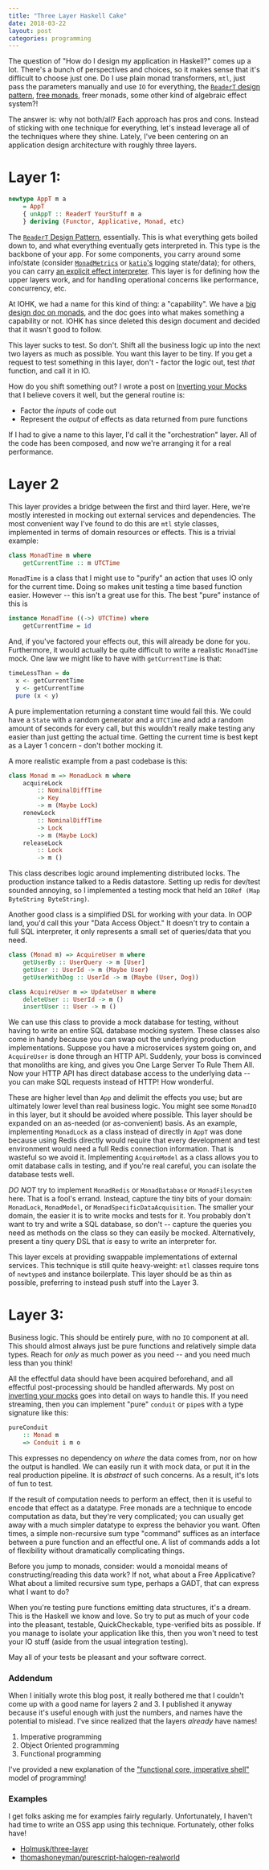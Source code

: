 ```yaml
---
title: "Three Layer Haskell Cake"
date: 2018-03-22
layout: post
categories: programming
---
```


The question of "How do I design my application in Haskell?" comes up a lot.
There's a bunch of perspectives and choices, so it makes sense that it's difficult to choose just one.
Do I use plain monad transformers, `mtl`, just pass the parameters manually and use `IO` for everything, the [`ReaderT` design pattern](https://www.fpcomplete.com/blog/2017/06/readert-design-pattern), [free monads](http://www.overcoming.software/2017/09/22/what_does_free_buy_us.html), free*r* monads, some other kind of algebraic effect system?!

The answer is: why not both/all?
Each approach has pros and cons.
Instead of sticking with one technique for everything, let's instead leverage all of the techniques where they shine.
Lately, I've been centering on an application design architecture with roughly three layers.

# Layer 1: 

```haskell
newtype AppT m a 
    = AppT 
    { unAppT :: ReaderT YourStuff m a 
    } deriving (Functor, Applicative, Monad, etc)
```

The  [`ReaderT` Design Pattern](https://www.fpcomplete.com/blog/2017/06/readert-design-pattern), essentially.
This is what everything gets boiled down to, and what everything eventually gets interpreted in.
This type is the backbone of your app.
For some components, you carry around some info/state (consider [`MonadMetrics`](https://hackage.haskell.org/package/monad-metrics) or  [`katip`'s](https://hackage.haskell.org/package/katip-0.5.2.0/docs/Katip.html) logging state/data); for others, you can carry [an explicit effect interpreter](http://www.overcoming.software/2016/07/14/rank_n_classy_limited_effects.html).
This layer is for defining how the upper layers work, and for handling operational concerns like performance, concurrency, etc.

At IOHK, we had a name for this kind of thing: a "capability".
We have a [big design doc on monads](https://github.com/parsonsmatt/cardano-sl/blob/10e55bde9a5c0d9d28bca25950a8811407c5fc8c/docs/monads.md), and the doc goes into what makes something a capability or not.
IOHK has since deleted this design document and decided that it wasn't good to follow.

This layer sucks to test.
So don't.
Shift all the business logic up into the next two layers as much as possible.
You want this layer to be tiny.
If you get a request to test something in this layer, don't - factor the logic out, test *that* function, and call it in IO.

How do you shift something out?
I wrote a post on [Inverting your Mocks](http://www.overcoming.software/2017/07/27/inverted_mocking.html) that I believe covers it well, but the general routine is:

- Factor the *inputs* of code out
- Represent the *output* of effects as data returned from pure functions

If I had to give a name to this layer, I'd call it the "orchestration" layer.
All of the code has been composed, and now we're arranging it for a real performance.

# Layer 2

This layer provides a bridge between the first and third layer.
Here, we're mostly interested in mocking out external services and dependencies.
The most convenient way I've found to do this are `mtl` style classes, implemented in terms of domain resources or effects.
This is a trivial example:

```haskell
class MonadTime m where 
    getCurrentTime :: m UTCTime
```
    
`MonadTime` is a class that I might use to "purify" an action that uses IO only for the current time.
Doing so makes unit testing a time based function easier.
However -- this isn't a great use for this.
The best "pure" instance of this is 

```haskell
instance MonadTime ((->) UTCTime) where
    getCurrentTime = id
```

And, if you've factored your effects out, this will already be done for you.
Furthermore, it would actually be quite difficult to write a realistic `MonadTime` mock.
One law we might like to have with `getCurrentTime` is that:

```haskell
timeLessThan = do
  x <- getCurrentTime
  y <- getCurrentTime
  pure (x < y)
```

A pure implementation returning a constant time would fail this.
We could have a `State` with a random generator and a `UTCTime` and add a random amount of seconds for every call, but this wouldn't really make testing any easier than just getting the actual time.
Getting the current time is best kept as a Layer 1 concern - don't bother mocking it.

A more realistic example from a past codebase is this:

```haskell
class Monad m => MonadLock m where
    acquireLock 
        :: NominalDiffTime 
        -> Key 
        -> m (Maybe Lock)
    renewLock 
        :: NominalDiffTime 
        -> Lock 
        -> m (Maybe Lock)
    releaseLock 
        :: Lock 
        -> m ()
```

This class describes logic around implementing distributed locks.
The production instance talked to a Redis datastore.
Setting up redis for dev/test sounded annoying, so I implemented a testing mock that held an `IORef (Map ByteString ByteString)`.

Another good class is a simplified DSL for working with your data.
In OOP land, you'd call this your "Data Access Object."
It doesn't try to contain a full SQL interpreter, it only represents a small set of queries/data that you need.

```haskell
class (Monad m) => AcquireUser m where
    getUserBy :: UserQuery -> m [User]
    getUser :: UserId -> m (Maybe User)
    getUserWithDog :: UserId -> m (Maybe (User, Dog))

class AcquireUser m => UpdateUser m where
    deleteUser :: UserId -> m ()
    insertUser :: User -> m ()
```

We can use this class to provide a mock database for testing, without having to write an entire SQL database mocking system.
These classes also come in handy because you can swap out the underlying production implementations.
Suppose you have a microservices system going on, and `AcquireUser` is done through an HTTP API.
Suddenly, your boss is convinced that monoliths are king, and gives you One Large Server To Rule Them All.
Now your HTTP API has direct database access to the underlying data -- you can make SQL requests instead of HTTP!
How wonderful.

These are higher level than `App` and delimit the effects you use; but are ultimately lower level than real business logic.
You might see some `MonadIO` in this layer, but it should be avoided where possible.
This layer should be expanded on an as-needed (or as-convenient) basis.
As an example, implementing `MonadLock` as a class instead of directly in `AppT` was done because using Redis directly would require that every development and test environment would need a full Redis connection information.
That is wasteful so we avoid it.
Implementing `AcquireModel` as a class allows you to omit database calls in testing, and if you're real careful, you can isolate the database tests well.

*DO NOT* try to implement `MonadRedis` or `MonadDatabase` or `MonadFilesystem` here.
That is a fool's errand.
Instead, capture the tiny bits of your domain: `MonadLock`, `MonadModel`, or `MonadSpecificDataAcquisition`.
The smaller your domain, the easier it is to write mocks and tests for it.
You probably don't want to try and write a SQL database, so don't -- capture the queries you need as methods on the class so they can easily be mocked.
Alternatively, present a tiny query DSL that *is* easy to write an interpreter for.

This layer excels at providing swappable implementations of external services.
This technique is still quite heavy-weight: `mtl` classes require tons of `newtype`s and instance boilerplate.
This layer should be as thin as possible, preferring to instead push stuff into the Layer 3.

# Layer 3: 

Business logic.
This should be entirely pure, with no `IO` component at all.
This should almost always just be pure functions and relatively simple data types.
Reach for *only* as much power as you need -- and you need much less than you think!

All the effectful data should have been acquired beforehand, and all effectful post-processing should be handled afterwards.
My post on [inverting your mocks](http://www.overcoming.software/2017/07/27/inverted_mocking.html) goes into detail on ways to handle this.
If you need streaming, then you can implement "pure" `conduit` or `pipe`s with a type signature like this:

```haskell
pureConduit 
    :: Monad m 
    => Conduit i m o
```

This expresses no dependency on *where* the data comes from, nor on how the output is handled.
We can easily run it with mock data, or put it in the real production pipeline.
It is *abstract* of such concerns.
As a result, it's lots of fun to test.

If the result of computation needs to perform an effect, then it is useful to encode that effect as a datatype.
Free monads are a technique to encode computation as data, but they're very complicated; you can usually get away with a much simpler datatype to express the behavior you want.
Often times, a simple non-recursive sum type "command" suffices as an interface between a pure function and an effectful one.
A list of commands adds a lot of flexibility without dramatically complicating things.

Before you jump to monads, consider: would a monoidal means of constructing/reading this data work?
If not, what about a Free Applicative?
What about a limited recursive sum type, perhaps a GADT, that can express what I want to do?

When you're testing pure functions emitting data structures, it's a dream.
This is the Haskell we know and love.
So try to put as much of your code into the pleasant, testable, QuickCheckable, type-verified bits as possible.
If you manage to isolate your application like this, then you won't need to test your IO stuff (aside from the usual integration testing).

May all of your tests be pleasant and your software correct.

### Addendum

When I initially wrote this blog post, it really bothered me that I couldn't come up with a good name for layers 2 and 3.
I published it anyway because it's useful enough with just the numbers, and names have the potential to mislead.
I've since realized that the layers *already* have names!

1. Imperative programming
2. Object Oriented programming
3. Functional programming

I've provided a new explanation of the ["functional core, imperative shell"](https://www.destroyallsoftware.com/talks/boundaries) model of programming!

### Examples

I get folks asking me for examples fairly regularly.
Unfortunately, I haven't had time to write an OSS app using this technique.
Fortunately, other folks have!

- [Holmusk/three-layer](https://github.com/Holmusk/three-layer)
- [thomashoneyman/purescript-halogen-realworld](https://github.com/thomashoneyman/purescript-halogen-realworld)
